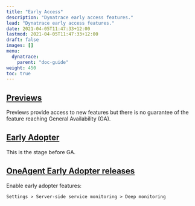 ```yaml
---
title: "Early Access"
description: "Dynatrace early access features."
lead: "Dynatrace early access features."
date: 2021-04-05T11:47:33+12:00
lastmod: 2021-04-05T11:47:33+12:00
draft: false
images: []
menu: 
  dynatrace:
    parent: "doc-guide"
weight: 450
toc: true
---
```


## [Previews](https://www.dynatrace.com/support/help/shortlink/preview-and-early-adopter-releases#previews)

Previews provide access to new features but there is no guarantee of the feature reaching General Availability (GA).

## [Early Adopter](https://www.dynatrace.com/support/help/shortlink/preview-and-early-adopter-releases#early-adopter-release-features)

This is the stage before GA.

## [OneAgent Early Adopter releases](https://www.dynatrace.com/support/help/shortlink/preview-and-early-adopter-releases#oneagent-early-adopter-releases)

Enable early adopter features:

    Settings > Server-side service monitoring > Deep monitoring

